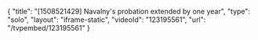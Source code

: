 {
    "title": "[1508521429] Navalny's probation extended by one year",
    "type": "solo",
    "layout": "iframe-static",
    "videoId": "123195561",
    "url": "\/tvpembed\/123195561"
}